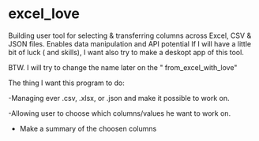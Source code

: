 # excel_love
Building user tool for selecting &amp; transferring columns across Excel, CSV &amp; JSON files. Enables data manipulation and API potential
If I will have a little bit of luck ( and skills), I want also try to make a deskopt app of this tool.


BTW. I will try to change the name later on the " from_excel_with_love"

The thing I want this program to do:

-Managing ever .csv, .xlsx, or .json and make it possible to work on.

-Allowing user to choose which columns/values he want to work on.

- Make a summary of the choosen columns
